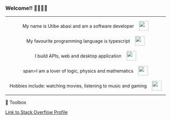 ### Welcome!! 👋🏾👋🏾
<hr/>
<div>
 <div style="display: flex; align-items:center; justify-content:center; gap: 1rem;">
  <span style="">My name is Utibe abasi and am a software developer</span>
  <img  src="https://cdn-icons-png.flaticon.com/128/1049/1049443.png" width="30" height="30"/>
 </div>
 <br/>
 <div style="display: flex; align-items:center; justify-content:center; gap: 1rem;">
  <span style="" > My favourite programming language is typescript</span>
    <img src="https://cdn-icons-png.flaticon.com/128/5968/5968381.png" width="30" height="30"/>
  </div>
  <br/>
  <div style="display: flex; align-items:center; justify-content:center; gap: 1rem;">
    <span style="" >I build APIs, web and desktop application</span>
   <img  src="https://cdn-icons-png.flaticon.com/128/7328/7328746.png" width="30" height="30"/>
 </div>
  <br/>
  <div style="display: flex; align-items:center; justify-content:center; gap: 1rem;">
   span>I am a lover of logic, physics and mathematics</span>
    <img src="https://cdn-icons-png.flaticon.com/128/7773/7773975.png" width="30" height="30"/>
 </div>
  <br/>
 <div style="display: flex; align-items:center; justify-content:center; gap: 1rem;">
  <span>Hobbies include: watching movies, listening to music and gaming</span>
    <img src="https://cdn-icons-png.flaticon.com/128/3655/3655721.png" width="30" height="30"/>
 </div>
</div>
<hr/>

🧰 Toolbox 

  <p><a href="https://stackoverflow.com/users/18433959/xlaez-kamou">Link to Stack Overflow Profile</a></p>
